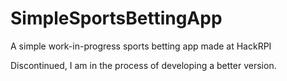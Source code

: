 # SimpleSportsBettingApp
A simple work-in-progress sports betting app made at HackRPI

Discontinued, I am in the process of developing a better version. 

